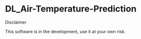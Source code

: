 # DL_Air-Temperature-Prediction

Disclaimer

This software is in the development, use it at your own risk.
